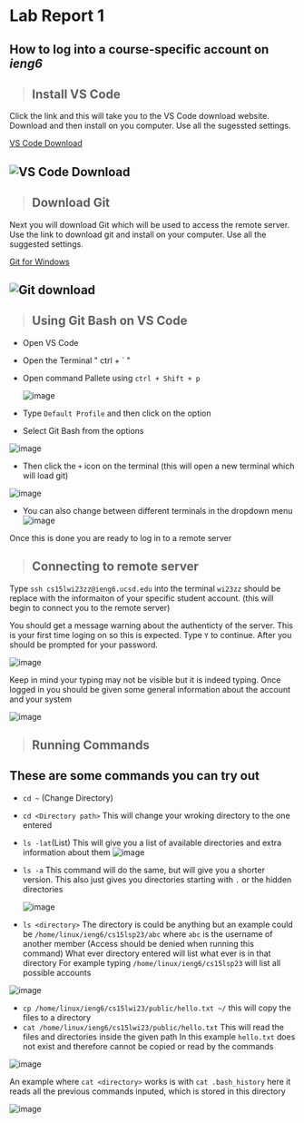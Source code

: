 # Lab Report 1

## How to log into a course-specific account on ***ieng6***

> ## Install VS Code

Click the link and this will take you to the VS Code download website. Download and then install on you computer. Use all the sugessted settings. 

  [VS Code Download](https://code.visualstudio.com/)
  
  ![VS Code Download](https://user-images.githubusercontent.com/130080853/230762952-95549bec-5ffb-4b2d-96c4-6a10d15f18fd.png)
---
> ## Download Git

Next you will download Git which will be used to access the remote server. Use the link to download git and install on your computer. Use all the suggested settings.

  [Git for Windows](https://gitforwindows.org/)
  
  ![Git download](https://user-images.githubusercontent.com/130080853/230439320-03449890-4e59-4a3a-b058-4e3d1b617ec8.JPG)
---
> ## Using Git Bash on VS Code

  * Open VS Code
  * Open the Terminal " ctrl + ` "
  * Open command Pallete using `ctrl + Shift + p`
  
    ![image](https://user-images.githubusercontent.com/130080853/230758498-25081ce9-e668-4b13-a55c-4cfa0398d5fe.png)
    
  * Type `Default Profile` and then click on the option
  * Select Git Bash from the options
  
  ![image](https://user-images.githubusercontent.com/130080853/230758530-bff8f831-7292-46e6-8fea-f7feed67d611.png)
  
  * Then click the `+` icon on the terminal (this will open a new terminal which will load git)
  
  ![image](https://user-images.githubusercontent.com/130080853/230758546-a7fc1082-fa22-460c-8145-e4497ed88b66.png)
  
  * You can also change between different terminals in the dropdown menu\
    ![image](https://user-images.githubusercontent.com/130080853/230758557-e0fb7334-4e8e-463d-89c9-2d67a2a02f71.png)

  

  Once this is done you are ready to log in to a remote server
  
> ## Connecting to remote server

Type `ssh cs15lwi23zz@ieng6.ucsd.edu` into the terminal 
`wi23zz` should be replace with the informaiton of your specific student account. (this will begin to connect you to the remote server)

You should get a message warning about the authenticty of the server. This is your first time loging on so this is expected. Type `Y` to continue.
After you should be prompted for your password. 

![image](https://user-images.githubusercontent.com/130080853/233894529-ae167e07-d04a-4fba-a2e8-5414eaf0a8da.png)

Keep in mind your typing may not be visible but it is indeed typing.
Once logged in you should be given some general information about the account and your system

![image](https://user-images.githubusercontent.com/130080853/233895361-25b63ba1-a4f3-4390-87df-8a141efd4fbb.png)


> ## Running Commands
  ## These are some commands you can try out
  
  
  * `cd ~` (Change Directory) 
  * `cd <Directory path>` This will change your wroking directory to the one entered
  * `ls -lat`(List) This will give you a list of available directories and extra information about them
  ![image](https://user-images.githubusercontent.com/130080853/230758795-1492b8b8-c73f-4290-b7d8-64aa86507c49.png)

  * `ls -a` This command will do the same, but will give you a shorter version. This also just gives you directories starting with `.` or the hidden directories
  
    ![image](https://user-images.githubusercontent.com/130080853/230758842-767a7c9b-b20e-4d4a-a42a-56b5c54c4940.png)

  * `ls <directory>`
  The directory is could be anything but an example could be `/home/linux/ieng6/cs15lsp23/abc` where `abc` is the username of another member (Access should be denied   when running this command) What ever directory entered will list what ever is in that directory
  For example typing `/home/linux/ieng6/cs15lsp23` will list all possible accounts
  
  ![image](https://user-images.githubusercontent.com/130080853/230758894-a1f5a27a-dbe3-4cf7-8f8f-8e6f1250edfe.png)

  * `cp /home/linux/ieng6/cs15lwi23/public/hello.txt ~/` this will copy the files to a directory
  * `cat /home/linux/ieng6/cs15lwi23/public/hello.txt` This will read the files and directories inside the given path
  In this example `hello.txt` does not exist and therefore cannot be copied or read by the commands
  
  ![image](https://user-images.githubusercontent.com/130080853/233901260-7376d21d-e3bf-4561-8c44-98f6a9c2a97b.png)
  
  An example where `cat <directory>` works is with `cat .bash_history` here it reads all the previous commands inputed, which is stored in this directory
  
  ![image](https://user-images.githubusercontent.com/130080853/233902625-d9b1b785-1a8a-4cf6-b2b1-f3b49d360dae.png)





